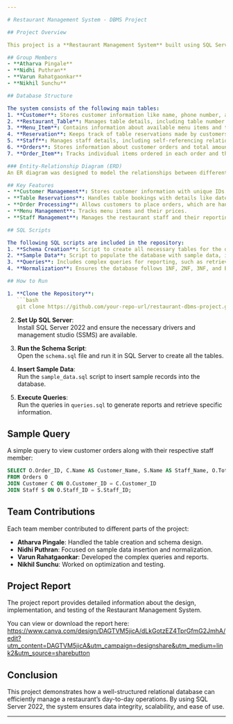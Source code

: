 ```yaml
---

# Restaurant Management System - DBMS Project

## Project Overview

This project is a **Restaurant Management System** built using SQL Server 2022. It provides an efficient way to manage restaurant operations such as customer reservations, staff assignments, orders, and menu items. The system is designed to handle various functionalities like booking tables, placing orders, managing staff, and tracking customer information.

## Group Members
- **Atharva Pingale**  
- **Nidhi Puthran**  
- **Varun Rahatgaonkar**  
- **Nikhil Sunchu**  

## Database Structure

The system consists of the following main tables:
1. **Customer**: Stores customer information like name, phone number, and email.
2. **Restaurant_Table**: Manages table details, including table number and capacity.
3. **Menu_Item**: Contains information about available menu items and their prices.
4. **Reservation**: Keeps track of table reservations made by customers.
5. **Staff**: Manages staff details, including self-referencing relationships for managers.
6. **Orders**: Stores information about customer orders and total amounts.
7. **Order_Item**: Tracks individual items ordered in each order and their quantities.

### Entity-Relationship Diagram (ERD)
An ER diagram was designed to model the relationships between different entities in the system. The relationships between customers, reservations, orders, and staff are properly normalized for efficient database operations.

## Key Features
- **Customer Management**: Stores customer information with unique IDs.
- **Table Reservations**: Handles table bookings with details like date and time.
- **Order Processing**: Allows customers to place orders, which are handled by staff.
- **Menu Management**: Tracks menu items and their prices.
- **Staff Management**: Manages the restaurant staff and their reporting structure.

## SQL Scripts

The following SQL scripts are included in the repository:
1. **Schema Creation**: Script to create all necessary tables for the database.
2. **Sample Data**: Script to populate the database with sample data, including customers, staff, and menu items.
3. **Queries**: Includes complex queries for reporting, such as retrieving total spending by customers, staff performance, and order summaries.
4. **Normalization**: Ensures the database follows 1NF, 2NF, 3NF, and BCNF principles.

## How to Run

1. **Clone the Repository**:  
   ```bash
   git clone https://github.com/your-repo-url/restaurant-dbms-project.git
   ```

2. **Set Up SQL Server**:  
   Install SQL Server 2022 and ensure the necessary drivers and management studio (SSMS) are available.

3. **Run the Schema Script**:  
   Open the `schema.sql` file and run it in SQL Server to create all the tables.

4. **Insert Sample Data**:  
   Run the `sample_data.sql` script to insert sample records into the database.

5. **Execute Queries**:  
   Run the queries in `queries.sql` to generate reports and retrieve specific information.

## Sample Query

A simple query to view customer orders along with their respective staff member:

```sql
SELECT O.Order_ID, C.Name AS Customer_Name, S.Name AS Staff_Name, O.Total_Amount
FROM Orders O
JOIN Customer C ON O.Customer_ID = C.Customer_ID
JOIN Staff S ON O.Staff_ID = S.Staff_ID;
```

## Team Contributions

Each team member contributed to different parts of the project:

- **Atharva Pingale**: Handled the table creation and schema design.
- **Nidhi Puthran**: Focused on sample data insertion and normalization.
- **Varun Rahatgaonkar**: Developed the complex queries and reports.
- **Nikhil Sunchu**: Worked on optimization and testing.

## Project Report

The project report provides detailed information about the design, implementation, and testing of the Restaurant Management System. 

You can view or download the report here: https://www.canva.com/design/DAGTVM5jicA/dLkGotzEZ4TprGfmG2JmhA/edit?utm_content=DAGTVM5jicA&utm_campaign=designshare&utm_medium=link2&utm_source=sharebutton

## Conclusion

This project demonstrates how a well-structured relational database can efficiently manage a restaurant’s day-to-day operations. By using SQL Server 2022, the system ensures data integrity, scalability, and ease of use.

---
```

